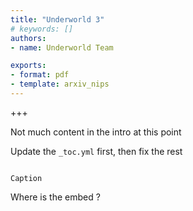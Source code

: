 ```yaml
---
title: "Underworld 3"
# keywords: []
authors: 
- name: Underworld Team

exports:
- format: pdf
- template: arxiv_nips 
---
```


+++

Not much content in the intro at this point

Update the `_toc.yml` first, then fix the rest

```{iframe} file:///Users/lmoresi/+Underworld/underworld3/Documentation/media/Sinker.html

Caption
```


Where is the embed ?
